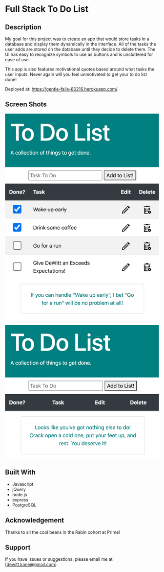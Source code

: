 # Full Stack To Do List
## Description

My goal for this project was to create an app that would store tasks in a database and display them dynamically in the interface. All of the tasks the user adds are stored on the database until they decide to delete them.  The UI has easy to recognize symbols to use as buttons and is uncluttered for ease of use.  

This app is also features motivational quotes based around what tasks the user inputs.  Never again will you feel unmotivated to get your to do list done!

Deployed at: https://gentle-falls-80216.herokuapp.com/

## Screen Shots

![To Do List Screenshot One](readme-images/imageOne.png)

![To Do List Screenshot Two](readme-images/imageTwo.png)

## Built With

- Javascript
- jQuery
- node.js
- express
- PostgreSQL

## Acknowledgement

Thanks to all the cool beans in the Rabin cohort at Prime!

## Support

If you have issues or suggestions, please email me at [dewitt.kane@gmail.com].
